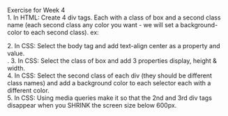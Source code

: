Exercise for Week 4<br>
	1. In HTML: Create 4 div tags. Each with a class of box and a second class name (each second class any color you want - we will set a background-color to each second class).
	ex: <div class="box red"></div>
	2. In CSS: Select the body tag and add text-align center as a property and value.<br>.
	3. In CSS: Select the class of box and add 3 properties display, height & width.<br> 
	4. In CSS: Select the second class of each div (they should be different class names) and add a background color to each selector each with a different color.<br>
	5. In CSS: Using media queries make it so that the 2nd and 3rd div tags disappear when you SHRINK the screen size below 600px.
